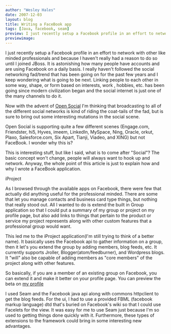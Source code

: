 ```yaml
---
author: "Wesley Hales"
date: 2007-12-03
layout: blog
title: Writing a FaceBook app
tags: [Java, facebook, seam]
preview: I just recently setup a Facebook profile in an effort to network with other like minded professionals and because I haven't really...
previewimage:
---
```


<p>I just recently setup a Facebook profile in an effort to network with other like minded professionals and because I haven't really had a reason to do so until I joined JBoss. It is astonishing how many people have accounts and are using Facebook on a daily basis. I really haven't followed the social networking fad/trend that has been going on for the past few years and I keep wondering what is going to be next. Linking people to each other in some way, shape, or form based on interests, work , hobbies, etc. has been going since modern civilization began and the social internet is just one of the many channels to do it.</p> 
<p>Now with the advent of <a href="http://code.google.com/apis/opensocial/">Open Social</a> I'm thinking that broadcasting to all of the different social networks is kind of riding the coat-tails of the fad, but is sure to bring out some interesting mutations in the social scene.</p> 
<p>Open Social is supporting quite a few different scenes (Engage.com, Friendster, hi5, Hyves, imeem, LinkedIn, MySpace, Ning, Oracle, orkut, Plaxo, Salesforce.com, Six Apart, Tianji, Viadeo, and XING) but not FaceBook. I wonder why this is?</p> 
<p>This is interesting stuff, but like I said, what is to come after "Social"? The basic concept won't change, people will always want to hook up and network. Anyway, the whole point of this article is just to explain how and why I wrote a FaceBook application.</p> 

<p class="pTitle">iProject</p> 
<p>As I browsed through the available apps on Facebook, there were few that actually did anything useful for the professional minded. There are some that let you manage contacts and business card type things, but nothing that really stood out. All I wanted to do is extend the built in Group application so that I could put a summary of my group or project on my profile page, but also add links to things that pertain to the product or service my project represents along with other custom features that a professional group would want.</p> 
<p>This led me to the iProject application(I'm still trying to think of a better name). It basically uses the Facebook api to gather information on a group, then it let's you extend the group by adding members, blog feeds, etc. It currently supports Jroller, Blogger(atom/feedburner), and Wordpress blogs. It "will" also be capable of adding members as "core members" of the project along with other features.</p> 
<p>So basically, if you are a member of an existing group on Facebook, you can extend it and make it better on your profile page. You can preview the beta on <a href="http://www.facebook.com/profile.php?id=534666343">my profile</a><p> 
<p>I used Seam and the Facebook java api along with commons httpclient to get the blog feeds. For the ui, I had to use a provided FBML (facebook markup language) dtd that's buried on Facebook's wiki so that I could use Facelets for the view. It was easy for me to use Seam just because I'm so used to getting things done quickly with it. Furthermore, these types of extensions to the framework could bring in some interesting new advantages.</p><img align="center" src="/images/jroller/Picture4.jpg" alt=""/>
